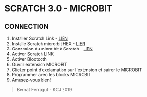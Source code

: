 # SCRATCH 3.0 - MICROBIT

## CONNECTION 

1. Installer Scratch Link - [LIEN](https://scratch.mit.edu/microbit)
2. Installe Scratch micro:bit HEX - [LIEN](https://scratch.mit.edu/microbit)
3. Connexion du micro:bit à Scratch - [LIEN](https://scratch.mit.edu/microbit)
4. Activer Scratch LINK
5. Activer Blootooth
6. Ouvrir extension MICROBIT
7. Clicker point d'exclamation sur l'extension et pairer le MICROBIT
8. Programmer avec les blocks MICROBIT
9. Amusez-vous bien!

> Bernat Ferragut - KCJ 2019
